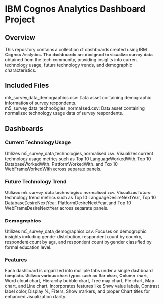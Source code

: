 # IBM Cognos Analytics Dashboard Project
## Overview
This repository contains a collection of dashboards created using IBM Cognos Analytics. The dashboards are designed to visualize survey data obtained from the tech community, providing insights into current technology usage, future technology trends, and demographic characteristics.

## Included Files
m5_survey_data_demographics.csv: Data asset containing demographic information of survey respondents.
m5_survey_data_technologies_normalised.csv: Data asset containing normalized technology usage data of survey respondents.
## Dashboards
### Current Technology Usage
Utilizes m5_survey_data_technologies_normalised.csv.
Visualizes current technology usage metrics such as Top 10 LanguageWorkedWith, Top 10 DatabaseWorkedWith, PlatformWorkedWith, and Top 10 WebFrameWorkedWith across separate panels.
### Future Technology Trend
Utilizes m5_survey_data_technologies_normalised.csv.
Visualizes future technology trend metrics such as Top 10 LanguageDesireNextYear, Top 10 DatabaseDesireNextYear, PlatformDesireNextYear, and Top 10 WebFrameDesireNextYear across separate panels.
### Demographics
Utilizes m5_survey_data_demographics.csv.
Focuses on demographic insights including gender distribution, respondent count by country, respondent count by age, and respondent count by gender classified by formal education level.
### Features
Each dashboard is organized into multiple tabs under a single dashboard template.
Utilizes various chart types such as Bar chart, Column chart, Word cloud chart, Hierarchy bubble chart, Tree map chart, Pie chart, Map chart, and Line chart.
Incorporates features like Show value labels, Contrast label color, Display %, Filters, Show markers, and proper Chart titles for enhanced visualization clarity.
